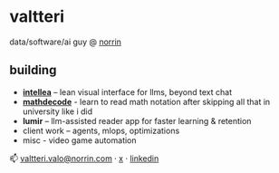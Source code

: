 # valtteri

data/software/ai guy @ [norrin](https://norrin.com/)

## building
- **[intellea](https://intellea.app)** – lean visual interface for llms, beyond text chat
- **[mathdecode](https://mathdecode.com)** - learn to read math notation after skipping all that in university like i did
- **lumir** – llm-assisted reader app for faster learning & retention
- client work – agents, mlops, optimizations
- misc - video game automation

📫 valtteri.valo@norrin.com · [x](https://x.com/ValtteriValo) · [linkedin](https://www.linkedin.com/in/valtteri-valo/)
